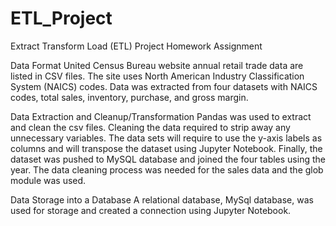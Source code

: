 # ETL_Project
Extract Transform Load (ETL) Project Homework Assignment


Data Format
United Census Bureau website annual retail trade data are listed in CSV files. The site uses North American Industry Classification System (NAICS) codes. Data was extracted from four datasets with NAICS codes, total sales, inventory, purchase, and gross margin.

Data Extraction and Cleanup/Transformation 
Pandas was used to extract and clean the csv files. Cleaning the data required to strip away any unnecessary variables. The data sets will require to use the y-axis labels as columns and will transpose the dataset using Jupyter Notebook. Finally, the dataset was pushed to MySQL database and joined the four tables using the year. The data cleaning process was needed for the sales data and the glob module was used. 
 
Data Storage into a Database
A relational database, MySql database, was used for storage and created a connection using Jupyter Notebook.